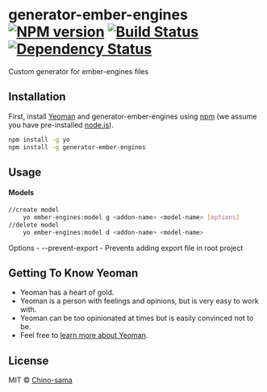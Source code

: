 # generator-ember-engines [![NPM version][npm-image]][npm-url] [![Build Status][travis-image]][travis-url] [![Dependency Status][daviddm-image]][daviddm-url]
> 

Custom generator for ember-engines files

## Installation

First, install [Yeoman](http://yeoman.io) and generator-ember-engines using [npm](https://www.npmjs.com/) (we assume you have pre-installed [node.js](https://nodejs.org/)).

```bash
npm install -g yo
npm install -g generator-ember-engines
```

## Usage

#### Models
```bash
//create model
	yo ember-engines:model g <addon-name> <model-name> [options]
//delete model
	yo ember-engines:model d <addon-name> <model-name>
```
Options
	- --prevent-export - Prevents adding export file in root project



## Getting To Know Yeoman

 * Yeoman has a heart of gold.
 * Yeoman is a person with feelings and opinions, but is very easy to work with.
 * Yeoman can be too opinionated at times but is easily convinced not to be.
 * Feel free to [learn more about Yeoman](http://yeoman.io/).

## License

MIT © [Chino-sama]()


[npm-image]: https://badge.fury.io/js/generator-ember-engines.svg
[npm-url]: https://npmjs.org/package/generator-ember-engines
[travis-image]: https://travis-ci.com/Chino-sama/generator-ember-engines.svg?branch=master
[travis-url]: https://travis-ci.com/Chino-sama/generator-ember-engines
[daviddm-image]: https://david-dm.org/Chino-sama/generator-ember-engines.svg?theme=shields.io
[daviddm-url]: https://david-dm.org/Chino-sama/generator-ember-engines
